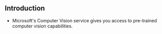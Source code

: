 ## Introduction
- Microsoft's Computer Vision service gives you access to pre-trained computer vision capabilities.

